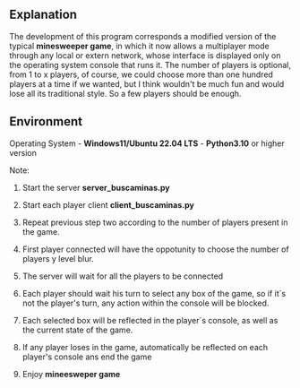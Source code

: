 
## Explanation
The development of this program corresponds a modified version of the typical **minesweeper game**, in which it now allows a multiplayer mode through any local or extern network, whose interface is displayed only on the operating system console that runs it. The number of players is optional, from 1 to x players, of course, we could choose more than one hundred players at a time if we wanted, but I think wouldn't be much fun and would lose all its traditional style. So a few players should be enough.   


## Environment
Operating System - **Windows11/Ubuntu 22.04 LTS** - **Python3.10** or higher version 


Note: 

1. Start the server **server_buscaminas.py**

2. Start each player client **client_buscaminas.py**

3. Repeat previous step two according to the number of players present in the game.

4. First player connected will have the oppotunity to choose the number of players y level blur.

5. The server will wait for all the players to be connected

6. Each player should wait his turn to select any box of the game, so if it´s not the player's turn, any action within the console will be blocked.

7. Each selected box will be reflected in the player´s console, as well as the current state of the game. 

8. If any player loses in the game, automatically be reflected on each player's console ans end the game

9. Enjoy **mineesweper game**
